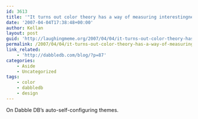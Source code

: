 ```yaml
---
id: 3613
title: '"It turns out color theory has a way of measuring interestingness: saturation."'
date: '2007-04-04T17:38:48+00:00'
author: Kellan
layout: post
guid: 'http://laughingmeme.org/2007/04/04/it-turns-out-color-theory-has-a-way-of-measuring-interestingness-saturation/'
permalink: /2007/04/04/it-turns-out-color-theory-has-a-way-of-measuring-interestingness-saturation/
link_related:
    - 'http://dabbledb.com/blog/?p=87'
categories:
    - Aside
    - Uncategorized
tags:
    - color
    - dabbledb
    - design
---
```


On Dabble DB’s auto-self-configuring themes.